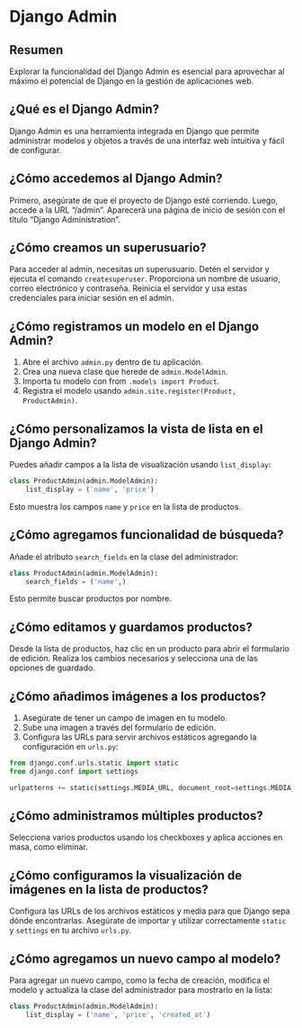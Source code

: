 # Django Admin

## Resumen

Explorar la funcionalidad del Django Admin es esencial para aprovechar al máximo el potencial de Django en la gestión de aplicaciones web.

## ¿Qué es el Django Admin?

Django Admin es una herramienta integrada en Django que permite administrar modelos y objetos a través de una interfaz web intuitiva y fácil de configurar.

## ¿Cómo accedemos al Django Admin?

Primero, asegúrate de que el proyecto de Django esté corriendo. Luego, accede a la URL “/admin”. Aparecerá una página de inicio de sesión con el título “Django Administration”.

## ¿Cómo creamos un superusuario?

Para acceder al admin, necesitas un superusuario. Detén el servidor y ejecuta el comando `createsuperuser`. Proporciona un nombre de usuario, correo electrónico y contraseña. Reinicia el servidor y usa estas credenciales para iniciar sesión en el admin.

## ¿Cómo registramos un modelo en el Django Admin?

1. Abre el archivo `admin.py` dentro de tu aplicación.
2. Crea una nueva clase que herede de `admin.ModelAdmin`.
3. Importa tu modelo con from `.models import Product`.
4. Registra el modelo usando `admin.site.register(Product, ProductAdmin)`.

## ¿Cómo personalizamos la vista de lista en el Django Admin?

Puedes añadir campos a la lista de visualización usando `list_display`:

```Python
class ProductAdmin(admin.ModelAdmin):
    list_display = ('name', 'price')
```

Esto muestra los campos `name` y `price` en la lista de productos.

## ¿Cómo agregamos funcionalidad de búsqueda?

Añade el atributo `search_fields` en la clase del administrador:

```Python
class ProductAdmin(admin.ModelAdmin):
    search_fields = ('name',)
```

Esto permite buscar productos por nombre.

## ¿Cómo editamos y guardamos productos?

Desde la lista de productos, haz clic en un producto para abrir el formulario de edición. Realiza los cambios necesarios y selecciona una de las opciones de guardado.

## ¿Cómo añadimos imágenes a los productos?

1. Asegúrate de tener un campo de imagen en tu modelo.
2. Sube una imagen a través del formulario de edición.
3. Configura las URLs para servir archivos estáticos agregando la configuración en `urls.py`:

```Python
from django.conf.urls.static import static
from django.conf import settings

urlpatterns += static(settings.MEDIA_URL, document_root=settings.MEDIA_ROOT)
```

## ¿Cómo administramos múltiples productos?

Selecciona varios productos usando los checkboxes y aplica acciones en masa, como eliminar.

## ¿Cómo configuramos la visualización de imágenes en la lista de productos?

Configura las URLs de los archivos estáticos y media para que Django sepa dónde encontrarlas. Asegúrate de importar y utilizar correctamente `static` y `settings` en tu archivo `urls.py`.

## ¿Cómo agregamos un nuevo campo al modelo?

Para agregar un nuevo campo, como la fecha de creación, modifica el modelo y actualiza la clase del administrador para mostrarlo en la lista:

```Python
class ProductAdmin(admin.ModelAdmin):
    list_display = ('name', 'price', 'created_at')
```